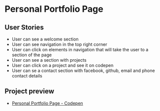 # Personal Portfolio Page

## User Stories

 - User can see a welcome section
 - User can see navigation in the top right corner
 - User can click on elements in navigation that will take the user to a section of the page
 - User can see a section with projects
 - User can click on a project and see it on codepen
 - User can se a contact section with facebook, github, email and phone contact details

## Project preview

-   [Personal Portfolio Page - Codepen](https://codepen.io/stormi186/pen/KLymMN)
